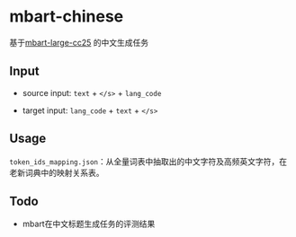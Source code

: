 # mbart-chinese

基于[mbart-large-cc25](https://huggingface.co/facebook/mbart-large-cc25) 
的中文生成任务

## Input
- source input: `text` + `</s>` + `lang_code`

- target input: `lang_code` + `text` + `</s>`


## Usage

``token_ids_mapping.json``：从全量词表中抽取出的中文字符及高频英文字符，在老新词典中的映射关系表。


## Todo

- mbart在中文标题生成任务的评测结果